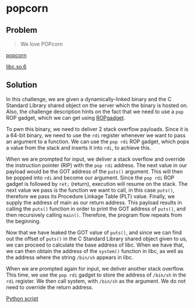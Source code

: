 # popcorn

## Problem

> We love POPcorn<br>

[popcorn](popcorn)

[libc.so.6](libc.so.6)

## Solution

In this challenge, we are given a dynamically-linked binary and the C Standard Library shared object on the server which the binary is hosted on. Also, the challenge description hints on the fact that we need to use a `pop` ROP gadget, which we can get using [ROPgadget](https://github.com/JonathanSalwan/ROPgadget).

To pwn this binary, we need to deliver 2 stack overflow payloads. Since it is a 64-bit binary, we need to use the `rdi` register whenever we want to pass an argument to a function. We can use the `pop rdi` ROP gadget, which pops a value from the stack and inserts it into `rdi`, to achieve this.

When we are prompted for input, we deliver a stack overflow and override the instruction pointer (RIP) with the `pop rdi` address. The next value in our payload would be the GOT address of the `puts()` argument. This will then be popped into `rdi` and become our argument. Since the `pop rdi` ROP gadget is followed by `ret;` (return), execution will resume on the stack. The next value we pass is the function we want to call, in this case `puts()`, therefore we pass its Procedure Linkage Table (PLT) value. Finally, we supply the address of main as our return address. This payload results in calling the `puts()` function in order to print the GOT address of `puts()`, and then recursively calling `main()`. Therefore, the program flow repeats from the beginning.

Now that we have leaked the GOT value of `puts()`, and since we can find out the offset of `puts()` in the C Standard Library shared object given to us, we can proceed to calculate the base address of libc. When we have that, we can then obtain the address of the `system()` function in libc, as well as the address where the string `/bin/sh` appears in libc.

When we are prompted again for input, we deliver another stack overflow. This time, we use the `pop rdi` gadget to store the address of `/bin/sh` in the `rdi` register. We then call system, with `/bin/sh` as the argument. We do not need to override the return address.

[Python script](solver.py)